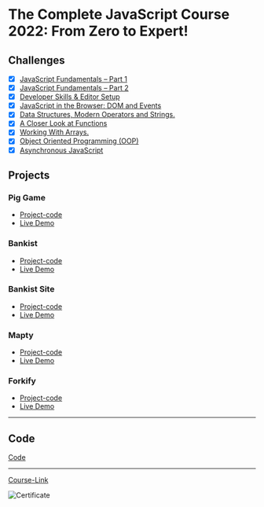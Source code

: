 # The Complete JavaScript Course 2022: From Zero to Expert!

## Challenges

- [x] [JavaScript Fundamentals – Part 1 ](./Challenges/JavaScript%20Fundamentals%20%E2%80%93%20Part%201/)
- [x] [JavaScript Fundamentals – Part 2](./Challenges/JavaScript%20Fundamentals%20%E2%80%93%20Part%202/)
- [x] [Developer Skills & Editor Setup ](./Challenges/Developer%20Skills%20%26%20Editor%20Setup/)
- [x] [JavaScript in the Browser: DOM and Events](./Challenges/JavaScript%20in%20the%20Browser%20DOM%20and%20Events/)
- [x] [Data Structures, Modern Operators and Strings.](./Challenges/Data%20Structures%2C%20Modern%20Operators%20and%20Strings/)
- [x] [A Closer Look at Functions](./Challenges/A%20Closer%20Look%20at%20Functions/)
- [x] [Working With Arrays.](./Challenges/Working%20With%20Arrays/)
- [x] [Object Oriented Programming (OOP)](<./Challenges/Object%20Oriented%20Programming%20(OOP)/>)
- [x] [Asynchronous JavaScript](./Challenges/Asynchronous%20JavaScript/)

## Projects

### Pig Game

- [Project-code](./Projects/Pig-Game)
- [Live Demo](https://anas-shalaby.github.io/pig-game/)

### Bankist

- [Project-code](./Projects/Bankist)
- [Live Demo](https://anas-shalaby.github.io/Bankist-project/)

### Bankist Site

- [Project-code](./Projects/Bankist-Site)
- [Live Demo](https://anas-shalaby.github.io/Bankist-web/)

### Mapty

- [Project-code](./Projects/Mapty)
- [Live Demo](https://anas-shalaby.github.io/Mapty/)

### Forkify

- [Project-code](./Projects/Forkify)
- [Live Demo](https://forkify-anas.netlify.app)

---

## Code

[Code](Code)

---

[Course-Link](https://www.udemy.com/course/the-complete-javascript-course/)<br>

![Certificate](https://www.udemy.com/certificate/UC-126b2a23-3069-4c41-acac-aa200d219e28/)

